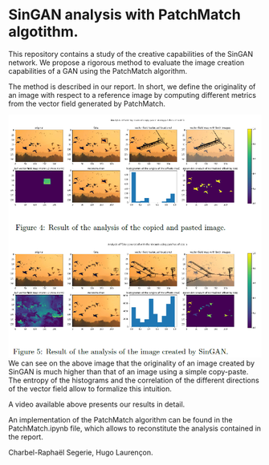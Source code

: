 # SinGAN analysis with PatchMatch algotithm.

This repository contains a study of the creative capabilities of the SinGAN network.
We propose a rigorous method to evaluate the image creation capabilities of a GAN using the PatchMatch algorithm.

The method is described in our report. In short, we define the originality of an image with respect to a reference image by computing different metrics from the vector field generated by PatchMatch.

![main results](images/main_results.PNG)
We can see on the above image that the originality of an image created by SinGAN is much higher than that of an image using a simple copy-paste. The entropy of the histograms and the correlation of the different directions of the vector field allow to formalize this intuition.

A video available above presents our results in detail.

An implementation of the PatchMatch algorithm can be found in the PatchMatch.ipynb file, which allows to reconstitute the analysis contained in the report.

Charbel-Raphaël Segerie, Hugo Laurençon.
